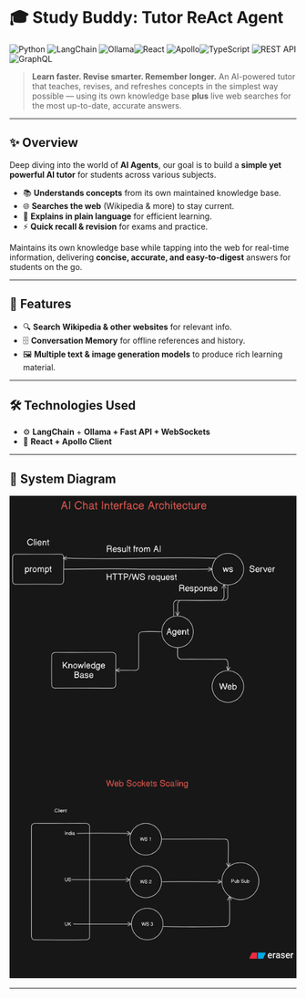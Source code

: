 # 🎓 Study Buddy: Tutor ReAct Agent

![Python](https://img.shields.io/badge/Python-3.10%2B-blue) ![LangChain](https://img.shields.io/badge/LangChain-0.1.0-green) ![Ollama](https://img.shields.io/badge/Ollama-LLM-orange)![React](https://img.shields.io/badge/React-20232A?logo=react&logoColor=61DAFB) ![Apollo](https://img.shields.io/badge/Apollo-311C87?logo=apollographql&logoColor=white)![TypeScript](https://img.shields.io/badge/TypeScript-3178C6?logo=typescript&logoColor=white)
![REST API](https://img.shields.io/badge/REST%20API-02569B?logo=rest&logoColor=white)
![GraphQL](https://img.shields.io/badge/GraphQL-E10098?logo=graphql&logoColor=white)

> **Learn faster. Revise smarter. Remember longer.**
> An AI-powered tutor that teaches, revises, and refreshes concepts in the simplest way possible — using its own knowledge base **plus** live web searches for the most up-to-date, accurate answers.

---

## ✨ Overview

Deep diving into the world of **AI Agents**, our goal is to build a **simple yet powerful AI tutor** for students across various subjects.

- 📚 **Understands concepts** from its own maintained knowledge base.
- 🌐 **Searches the web** (Wikipedia & more) to stay current.
- 🧠 **Explains in plain language** for efficient learning.
- ⚡ **Quick recall & revision** for exams and practice.

Maintains its own knowledge base while tapping into the web for real-time information, delivering **concise, accurate, and easy-to-digest** answers for students on the go.

---

## 🚀 Features

- 🔍 **Search Wikipedia & other websites** for relevant info.
- 🗄 **Conversation Memory** for offline references and history.
- 🖼 **Multiple text & image generation models** to produce rich learning material.

---

## 🛠 Technologies Used

- ⚙ **LangChain** + **Ollama + Fast API + WebSockets**
- 🎨 **React + Apollo Client**

---

## 📌 System Diagram

![alt text](diagram.png)

---
